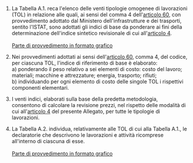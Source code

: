 1. La Tabella A.1. reca l'elenco delle venti tipologie omogenee di lavorazioni (TOL) in relazione alle quali, ai sensi del comma 4 dell'[articolo 60](/index.html?article=articolo-60&version=2), con provvedimento adottato dal Ministero dell'infrastrutture e dei trasporti, sentito l'ISTAT, sono adottati gli indici di base da ponderare ai fini della determinazione dell'indice sintetico revisionale di cui all'[articolo 4](/index.html?article=allegato-2.2-bis-articolo-4&version=2).<br><br>[Parte di provvedimento in formato grafico](https://www.gazzettaufficiale.it/do/atto/serie_generale/caricaPdf?cdimg=24G0023100000860110002&dgu=2024-12-31&art.dataPubblicazioneGazzetta=2024-12-31&art.codiceRedazionale=24G00231&art.num=86&art.tiposerie=SG)

2. Nei provvedimenti adottati ai sensi dell'[articolo 60](/index.html?article=articolo-60&version=2), comma 4, del codice, per ciascuna TOL, l'indice di riferimento di base è elaborato:<br>a) ponderando il peso relativo a sei elementi di costo: costo del lavoro; materiali; macchine e attrezzature; energia, trasporto; rifiuti;<br>b) individuando per ogni elemento di costo delle singole TOL i rispettivi componenti elementari. 

3. I venti indici, elaborati sulla base della predetta metodologia, consentono di calcolare la revisione prezzi, nel rispetto delle modalità di cui all'[articolo 4](/index.html?article=allegato-2.2-bis-articolo-4&version=2) del presente Allegato, per tutte le tipologie di lavorazioni. 

4. La Tabella A.2. individua, relativamente alle TOL di cui alla Tabella A.1., le declaratorie che descrivono le lavorazioni e attività ricomprese all'interno di ciascuna di esse.<br><br>[Parte di provvedimento in formato grafico](https://www.gazzettaufficiale.it/do/atto/serie_generale/caricaPdf?cdimg=24G0023100000860110003&dgu=2024-12-31&art.dataPubblicazioneGazzetta=2024-12-31&art.codiceRedazionale=24G00231&art.num=86&art.tiposerie=SG)